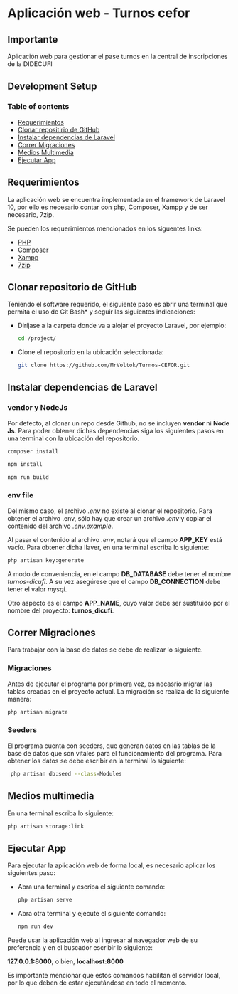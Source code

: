 # Aplicación web - Turnos cefor

## Importante

Aplicación web para gestionar el pase turnos en la central de inscripciones de la DIDECUFI

## Development Setup

### Table of contents

- [Requerimientos](#requerimientos)
- [Clonar repositirio de GitHub](#clonar-repositorio-de-github)
- [Instalar dependencias de Laravel](#instalar-dependencias-de-laravel)
- [Correr Migraciones](#correr-migraciones)
- [Medios Multimedia](#medios-multimedia)
- [Ejecutar App](#ejecutar-app)

## Requerimientos

La aplicación web se encuentra implementada en el framework de Laravel 10, por ello es necesario contar con php, Composer, Xampp y de ser necesario, 7zip.

Se pueden los requerimientos mencionados en los siguentes links:

- [PHP](https://www.php.net/downloads.php)
- [Composer](https://getcomposer.org/)
- [Xampp](https://www.apachefriends.org/es/download.html)
- [7zip](https://7-zip.org/download.html)

## Clonar repositorio de GitHub

Teniendo el software requerido, el siguiente paso es abrir una terminal que permita el uso de Git Bash\* y seguir las siguientes indicaciones:

- Diríjase a la carpeta donde va a alojar el proyecto Laravel, por ejemplo:

    ```bash
    cd /project/
    ```

- Clone el repositorio en la ubicación seleccionada:

    ```bash
    git clone https://github.com/MrVoltok/Turnos-CEFOR.git
    ```

## Instalar dependencias de Laravel

### vendor y NodeJs

Por defecto, al clonar un repo desde Github, no se incluyen **vendor** ni **Node Js**. Para poder obtener dichas dependencias siga los siguientes pasos en una terminal con la ubicación del repositorio.

```bash
composer install

npm install

npm run build
```

### env file

Del mismo caso, el archivo _.env_ no existe al clonar el repositorio.
Para obtener el archivo .env, sólo hay que crear un archivo _.env_ y copiar el contenido del archivo _.env.example_.

Al pasar el contenido al archivo _.env_, notará que el campo **APP_KEY** está vacío. Para obtener dicha llaver, en una terminal escriba lo siguiente:

```bash
php artisan key:generate
```

A modo de conveniencia, en el campo **DB_DATABASE** debe tener el nombre _turnos-dicufi_. A su vez asegúrese que el campo **DB_CONNECTION** debe tener el valor _mysql_.

Otro aspecto es el campo **APP_NAME**, cuyo valor debe ser sustituido por el nombre del proyecto: **turnos_dicufi**.

## Correr Migraciones

Para trabajar con la base de datos se debe de realizar lo siguiente.

### Migraciones

Antes de ejecutar el programa por primera vez, es necasrio migrar las tablas creadas en el proyecto actual. La migración se realiza de la siguiente manera:

```bash
php artisan migrate
```

### Seeders

El programa cuenta con seeders, que generan datos en las tablas de la base de datos que son vitales para el funcionamiento del programa. Para obtener los datos se debe escribir en la terminal lo siguiente:

```bash
 php artisan db:seed --class=Modules
```

## Medios multimedia

En una terminal escriba lo siguiente:

```bash
php artisan storage:link
```

## Ejecutar App

Para ejecutar la aplicación web de forma local, es necesario aplicar los siguientes paso:

- Abra una terminal y escriba el siguiente comando:

    ```bash
    php artisan serve
    ```

- Abra otra terminal y ejecute el siguiente comando:

    ```bash
    npm run dev

Puede usar la aplicación web al ingresar al navegador web de su preferencia y en el buscador escribir lo siguiente:

**127.0.0.1:8000**, o bien, **localhost:8000**

Es importante mencionar que estos comandos habilitan el servidor local, por lo que deben de estar ejecutándose en todo el momento.
